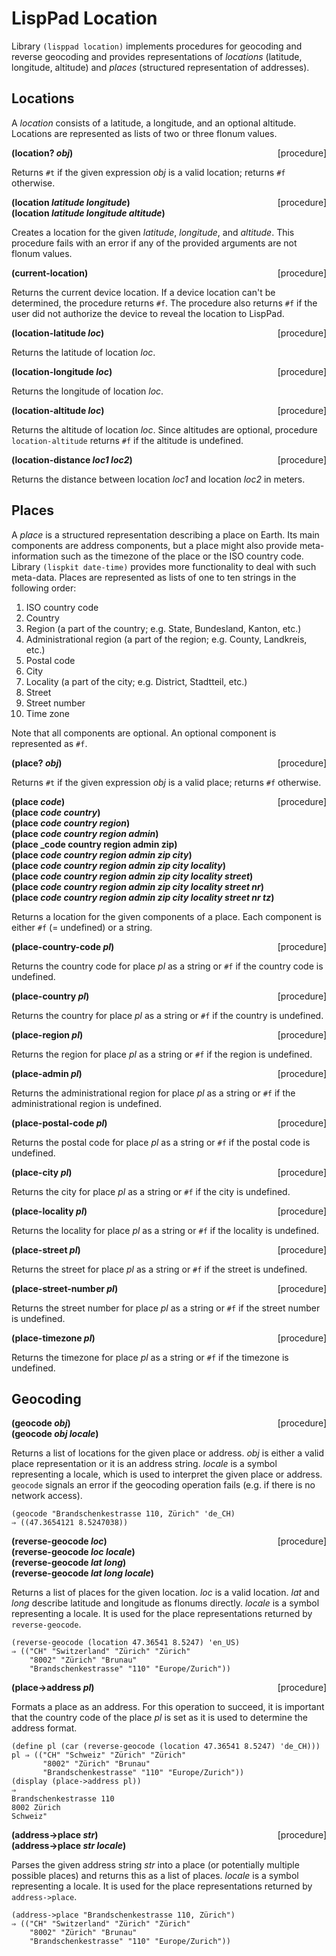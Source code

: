 # LispPad Location

Library `(lisppad location)` implements procedures for geocoding and reverse geocoding and provides representations of _locations_ (latitude, longitude, altitude) and _places_ (structured representation of addresses).


## Locations

A _location_ consists of a latitude, a longitude, and an optional altitude. Locations are represented as lists of two or three flonum values.

**(location? _obj_)** &nbsp;&nbsp;&nbsp; <span style="float:right;text-align:rigth;">[procedure]</span>  

Returns `#t` if the given expression _obj_ is a valid location; returns `#f` otherwise.

**(location _latitude longitude_)** &nbsp;&nbsp;&nbsp; <span style="float:right;text-align:rigth;">[procedure]</span>  
**(location _latitude longitude altitude_)**  

Creates a location for the given _latitude_, _longitude_, and _altitude_. This procedure fails with an error if any of the provided arguments are not flonum values.

**(current-location)** &nbsp;&nbsp;&nbsp; <span style="float:right;text-align:rigth;">[procedure]</span>  

Returns the current device location. If a device location can't be determined, the procedure returns `#f`. The procedure also returns `#f` if the user did not authorize the device to reveal the location to LispPad.

**(location-latitude _loc_)** &nbsp;&nbsp;&nbsp; <span style="float:right;text-align:rigth;">[procedure]</span>  

Returns the latitude of location _loc_.

**(location-longitude _loc_)** &nbsp;&nbsp;&nbsp; <span style="float:right;text-align:rigth;">[procedure]</span>  

Returns the longitude of location _loc_.

**(location-altitude _loc_)** &nbsp;&nbsp;&nbsp; <span style="float:right;text-align:rigth;">[procedure]</span>  

Returns the altitude of location _loc_. Since altitudes are optional, procedure `location-altitude` returns `#f` if the altitude is undefined.

**(location-distance _loc1 loc2_)** &nbsp;&nbsp;&nbsp; <span style="float:right;text-align:rigth;">[procedure]</span>  

Returns the distance between location _loc1_ and location _loc2_ in meters.


## Places

A _place_ is a structured representation describing a place on Earth. Its main components are address components, but a place might also provide meta-information such as the timezone of the place or the ISO country code. Library `(lispkit date-time)` provides more functionality to deal with such meta-data. Places are represented as lists of one to ten strings in the following order:

   1. ISO country code
   2. Country
   3. Region (a part of the country; e.g. State, Bundesland, Kanton, etc.)
   4. Administrational region (a part of the region; e.g. County, Landkreis, etc.)
   5. Postal code
   6. City
   7. Locality (a part of the city; e.g. District, Stadtteil, etc.)
   8. Street
   9. Street number
 10. Time zone

Note that all components are optional. An optional component is represented as `#f`.

**(place? _obj_)** &nbsp;&nbsp;&nbsp; <span style="float:right;text-align:rigth;">[procedure]</span>  

Returns `#t` if the given expression _obj_ is a valid place; returns `#f` otherwise.

**(place _code_)** &nbsp;&nbsp;&nbsp; <span style="float:right;text-align:rigth;">[procedure]</span>  
**(place _code country_)**  
**(place _code country region_)**  
**(place _code country region admin_)**  
**(place _code country region admin zip)**  
**(place _code country region admin zip city_)**  
**(place _code country region admin zip city locality_)**  
**(place _code country region admin zip city locality street_)**  
**(place _code country region admin zip city locality street nr_)**  
**(place _code country region admin zip city locality street nr tz_)**  

Returns a location for the given components of a place. Each component is either `#f` (= undefined) or a string.

**(place-country-code _pl_)** &nbsp;&nbsp;&nbsp; <span style="float:right;text-align:rigth;">[procedure]</span>  

Returns the country code for place _pl_ as a string or `#f` if the country code is undefined.

**(place-country _pl_)** &nbsp;&nbsp;&nbsp; <span style="float:right;text-align:rigth;">[procedure]</span>  

Returns the country for place _pl_ as a string or `#f` if the country is undefined.

**(place-region _pl_)** &nbsp;&nbsp;&nbsp; <span style="float:right;text-align:rigth;">[procedure]</span>  

Returns the region for place _pl_ as a string or `#f` if the region is undefined.

**(place-admin _pl_)** &nbsp;&nbsp;&nbsp; <span style="float:right;text-align:rigth;">[procedure]</span>  

Returns the administrational region for place _pl_ as a string or `#f` if the administrational region is undefined.

**(place-postal-code _pl_)** &nbsp;&nbsp;&nbsp; <span style="float:right;text-align:rigth;">[procedure]</span>  

Returns the postal code for place _pl_ as a string or `#f` if the postal code is undefined.

**(place-city _pl_)** &nbsp;&nbsp;&nbsp; <span style="float:right;text-align:rigth;">[procedure]</span>  

Returns the city for place _pl_ as a string or `#f` if the city is undefined.

**(place-locality _pl_)** &nbsp;&nbsp;&nbsp; <span style="float:right;text-align:rigth;">[procedure]</span>  

Returns the locality for place _pl_ as a string or `#f` if the locality is undefined.

**(place-street _pl_)** &nbsp;&nbsp;&nbsp; <span style="float:right;text-align:rigth;">[procedure]</span>  

Returns the street for place _pl_ as a string or `#f` if the street is undefined.

**(place-street-number _pl_)** &nbsp;&nbsp;&nbsp; <span style="float:right;text-align:rigth;">[procedure]</span>  

Returns the street number for place _pl_ as a string or `#f` if the street number is undefined.

**(place-timezone _pl_)** &nbsp;&nbsp;&nbsp; <span style="float:right;text-align:rigth;">[procedure]</span>  

Returns the timezone for place _pl_ as a string or `#f` if the timezone is undefined.


## Geocoding

**(geocode _obj_)** &nbsp;&nbsp;&nbsp; <span style="float:right;text-align:rigth;">[procedure]</span>  
**(geocode _obj locale_)**  

Returns a list of locations for the given place or address. _obj_ is either a valid place representation or it is an address string. _locale_ is a symbol representing a locale, which is used to interpret the given place or address. `geocode` signals an error if the geocoding operation fails (e.g. if there is no network access).

```
(geocode "Brandschenkestrasse 110, Zürich" 'de_CH)
⇒ ((47.3654121 8.5247038))
```

**(reverse-geocode _loc_)** &nbsp;&nbsp;&nbsp; <span style="float:right;text-align:rigth;">[procedure]</span>  
**(reverse-geocode _loc locale_)**  
**(reverse-geocode _lat long_)**  
**(reverse-geocode _lat long locale_)**  

Returns a list of places for the given location. _loc_ is a valid location. _lat_ and _long_ describe latitude and longitude as flonums directly. _locale_ is a symbol representing a locale. It is used for the place representations returned by `reverse-geocode`.

```
(reverse-geocode (location 47.36541 8.5247) 'en_US)
⇒ (("CH" "Switzerland" "Zürich" "Zürich"
    "8002" "Zürich" "Brunau"
    "Brandschenkestrasse" "110" "Europe/Zurich"))
```

**(place-\>address _pl_)** &nbsp;&nbsp;&nbsp; <span style="float:right;text-align:rigth;">[procedure]</span>  

Formats a place as an address. For this operation to succeed, it is important that the country code of the place _pl_ is set as it is used to determine the address format.

```
(define pl (car (reverse-geocode (location 47.36541 8.5247) 'de_CH)))
pl ⇒ (("CH" "Schweiz" "Zürich" "Zürich"
       "8002" "Zürich" "Brunau"
       "Brandschenkestrasse" "110" "Europe/Zurich"))
(display (place->address pl))
⇒
Brandschenkestrasse 110
8002 Zürich
Schweiz"
```

**(address-\>place _str_)** &nbsp;&nbsp;&nbsp; <span style="float:right;text-align:rigth;">[procedure]</span>  
**(address-\>place _str locale_)**  

Parses the given address string _str_ into a place (or potentially multiple possible places) and returns this as a list of places. _locale_ is a symbol representing a locale. It is used for the place representations returned by `address->place`.

```
(address->place "Brandschenkestrasse 110, Zürich")
⇒ (("CH" "Switzerland" "Zürich" "Zürich"
    "8002" "Zürich" "Brunau"
    "Brandschenkestrasse" "110" "Europe/Zurich"))
```

